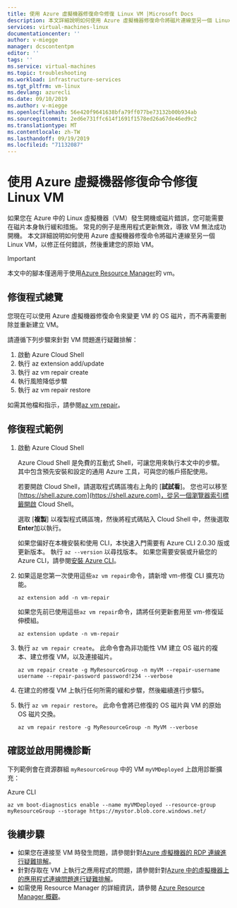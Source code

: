 ```yaml
---
title: 使用 Azure 虛擬機器修復命令修復 Linux VM |Microsoft Docs
description: 本文詳細說明如何使用 Azure 虛擬機器修復命令將磁片連線至另一個 Linux VM，以修正任何錯誤，然後重建您的原始 VM。
services: virtual-machines-linux
documentationcenter: ''
author: v-miegge
manager: dcscontentpm
editor: ''
tags: ''
ms.service: virtual-machines
ms.topic: troubleshooting
ms.workload: infrastructure-services
ms.tgt_pltfrm: vm-linux
ms.devlang: azurecli
ms.date: 09/10/2019
ms.author: v-miegge
ms.openlocfilehash: 56e420f9641638bfa79ff077be73132b00b934ab
ms.sourcegitcommit: 2ed6e731ffc614f1691f1578ed26a67de46ed9c2
ms.translationtype: MT
ms.contentlocale: zh-TW
ms.lasthandoff: 09/19/2019
ms.locfileid: "71132087"
---
```

# <a name="repair-a-linux-vm-by-using-the-azure-virtual-machine-repair-commands"></a>使用 Azure 虛擬機器修復命令修復 Linux VM

如果您在 Azure 中的 Linux 虛擬機器（VM）發生開機或磁片錯誤，您可能需要在磁片本身執行緩和措施。 常見的例子是應用程式更新無效，導致 VM 無法成功開機。 本文詳細說明如何使用 Azure 虛擬機器修復命令將磁片連線至另一個 Linux VM，以修正任何錯誤，然後重建您的原始 VM。

> [!IMPORTANT]
> 本文中的腳本僅適用于使用[Azure Resource Manager](https://docs.microsoft.com/azure/azure-resource-manager/resource-group-overview)的 vm。

## <a name="repair-process-overview"></a>修復程式總覽

您現在可以使用 Azure 虛擬機器修復命令來變更 VM 的 OS 磁片，而不再需要刪除並重新建立 VM。

請遵循下列步驟來針對 VM 問題進行疑難排解：

1. 啟動 Azure Cloud Shell
2. 執行 az extension add/update
3. 執行 az vm repair create
4. 執行風險降低步驟
5. 執行 az vm repair restore

如需其他檔和指示，請參閱[az vm repair](https://docs.microsoft.com/cli/azure/ext/vm-repair/vm/repair)。

## <a name="repair-process-example"></a>修復程式範例

1. 啟動 Azure Cloud Shell

   Azure Cloud Shell 是免費的互動式 Shell，可讓您用來執行本文中的步驟。 其中包含預先安裝和設定的通用 Azure 工具，可與您的帳戶搭配使用。

   若要開啟 Cloud Shell，請選取程式碼區塊右上角的 [**試試看**]。 您也可以移至 [https://shell.azure.com](https://shell.azure.com)，從另一個瀏覽器索引標籤開啟 Cloud Shell。

   選取 [**複製**] 以複製程式碼區塊，然後將程式碼貼入 Cloud Shell 中，然後選取**Enter**加以執行。

   如果您偏好在本機安裝和使用 CLI，本快速入門需要有 Azure CLI 2.0.30 版或更新版本。 執行 ``az --version`` 以尋找版本。 如果您需要安裝或升級您的 Azure CLI，請參閱[安裝 Azure CLI](https://docs.microsoft.com/cli/azure/install-azure-cli)。

2. 如果這是您第一次使用這些`az vm repair`命令，請新增 vm-修復 CLI 擴充功能。

   ```azurecli-interactive
   az extension add -n vm-repair
   ```

   如果您先前已使用這些`az vm repair`命令，請將任何更新套用至 vm-修復延伸模組。

   ```azurecli-interactive
   az extension update -n vm-repair
   ```

3. 執行 `az vm repair create`。 此命令會為非功能性 VM 建立 OS 磁片的複本、建立修復 VM，以及連接磁片。

   ```azurecli-interactive
   az vm repair create -g MyResourceGroup -n myVM --repair-username username --repair-password password!234 --verbose
   ```

4. 在建立的修復 VM 上執行任何所需的緩和步驟，然後繼續進行步驟5。

5. 執行 `az vm repair restore`。 此命令會將已修復的 OS 磁片與 VM 的原始 OS 磁片交換。

   ```azurecli-interactive
   az vm repair restore -g MyResourceGroup -n MyVM --verbose
   ```

## <a name="verify-and-enable-boot-diagnostics"></a>確認並啟用開機診斷

下列範例會在資源群組 ``myResourceGroup`` 中的 VM ``myVMDeployed`` 上啟用診斷擴充：

Azure CLI

```azurecli-interactive
az vm boot-diagnostics enable --name myVMDeployed --resource-group myResourceGroup --storage https://mystor.blob.core.windows.net/
```

## <a name="next-steps"></a>後續步驟

* 如果您在連接至 VM 時發生問題，請參閱針對[Azure 虛擬機器的 RDP 連線進行疑難排解](https://docs.microsoft.com/azure/virtual-machines/troubleshooting/troubleshoot-rdp-connection)。
* 針對存取在 VM 上執行之應用程式的問題，請參閱針對[Azure 中的虛擬機器上的應用程式連線問題進行疑難排解](https://docs.microsoft.com/azure/virtual-machines/troubleshooting/troubleshoot-app-connection)。
* 如需使用 Resource Manager 的詳細資訊，請參閱 [Azure Resource Manager 概觀](https://docs.microsoft.com/azure/azure-resource-manager/resource-group-overview)。
